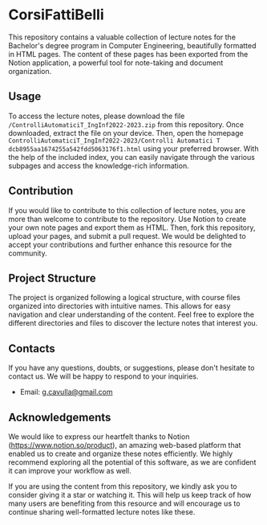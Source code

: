 # CorsiFattiBelli

This repository contains a valuable collection of lecture notes for the Bachelor's degree program in Computer Engineering, beautifully formatted in HTML pages. The content of these pages has been exported from the Notion application, a powerful tool for note-taking and document organization.

## Usage

To access the lecture notes, please download the file `/ControlliAutomaticiT_IngInf2022-2023.zip` from this repository. Once downloaded, extract the file on your device. Then, open the homepage `ControlliAutomaticiT_IngInf2022-2023/Controlli Automatici T dcb8955aa1674255a542fdd5063176f1.html` using your preferred browser. With the help of the included index, you can easily navigate through the various subpages and access the knowledge-rich information.

## Contribution

If you would like to contribute to this collection of lecture notes, you are more than welcome to contribute to the repository. Use Notion to create your own note pages and export them as HTML. Then, fork this repository, upload your pages, and submit a pull request. We would be delighted to accept your contributions and further enhance this resource for the community.

## Project Structure

The project is organized following a logical structure, with course files organized into directories with intuitive names. This allows for easy navigation and clear understanding of the content. Feel free to explore the different directories and files to discover the lecture notes that interest you.

## Contacts

If you have any questions, doubts, or suggestions, please don't hesitate to contact us. We will be happy to respond to your inquiries.

- Email: g.cavulla@gmail.com

## Acknowledgements

We would like to express our heartfelt thanks to Notion (https://www.notion.so/product), an amazing web-based platform that enabled us to create and organize these notes efficiently. We highly recommend exploring all the potential of this software, as we are confident it can improve your workflow as well.

If you are using the content from this repository, we kindly ask you to consider giving it a star or watching it. This will help us keep track of how many users are benefiting from this resource and will encourage us to continue sharing well-formatted lecture notes like these.
